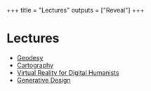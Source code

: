 +++
title = "Lectures"
outputs = ["Reveal"]
+++

# Lectures

* [Geodesy](/lectures/geodesy/)
* [Cartography](/lectures/cartography/)
* [Virtual Reality for Digital Humanists](/lectures/vr/)
* [Generative Design](/lectures/generative-design/)
